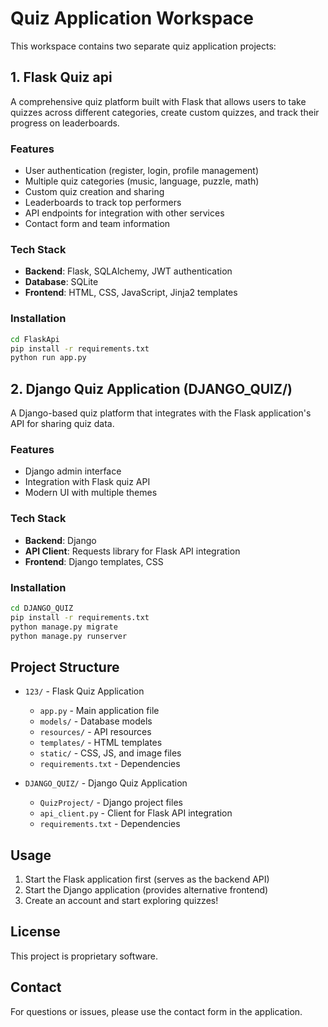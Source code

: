 # Quiz Application Workspace

This workspace contains two separate quiz application projects:

## 1. Flask Quiz api

A comprehensive quiz platform built with Flask that allows users to take quizzes across different categories, create custom quizzes, and track their progress on leaderboards.

### Features
- User authentication (register, login, profile management)
- Multiple quiz categories (music, language, puzzle, math)
- Custom quiz creation and sharing
- Leaderboards to track top performers
- API endpoints for integration with other services
- Contact form and team information

### Tech Stack
- **Backend**: Flask, SQLAlchemy, JWT authentication
- **Database**: SQLite
- **Frontend**: HTML, CSS, JavaScript, Jinja2 templates

### Installation
```bash
cd FlaskApi
pip install -r requirements.txt
python run app.py
```

## 2. Django Quiz Application (DJANGO_QUIZ/)

A Django-based quiz platform that integrates with the Flask application's API for sharing quiz data.

### Features
- Django admin interface
- Integration with Flask quiz API
- Modern UI with multiple themes

### Tech Stack
- **Backend**: Django
- **API Client**: Requests library for Flask API integration
- **Frontend**: Django templates, CSS

### Installation
```bash
cd DJANGO_QUIZ
pip install -r requirements.txt
python manage.py migrate
python manage.py runserver
```

## Project Structure
- `123/` - Flask Quiz Application
  - `app.py` - Main application file
  - `models/` - Database models
  - `resources/` - API resources
  - `templates/` - HTML templates
  - `static/` - CSS, JS, and image files
  - `requirements.txt` - Dependencies

- `DJANGO_QUIZ/` - Django Quiz Application
  - `QuizProject/` - Django project files
  - `api_client.py` - Client for Flask API integration
  - `requirements.txt` - Dependencies

## Usage
1. Start the Flask application first (serves as the backend API)
2. Start the Django application (provides alternative frontend)
3. Create an account and start exploring quizzes!

## License
This project is proprietary software.

## Contact
For questions or issues, please use the contact form in the application.
